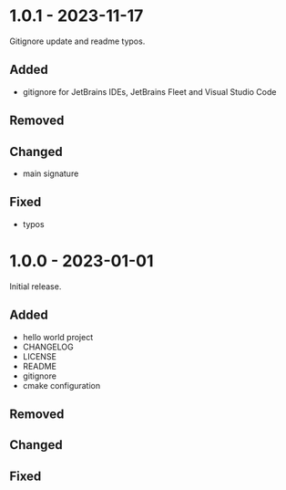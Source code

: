 # 1.0.1 - 2023-11-17

Gitignore update and readme typos.

## Added

- gitignore for JetBrains IDEs, JetBrains Fleet and Visual Studio Code

## Removed

## Changed

- main signature

## Fixed

- typos

# 1.0.0 - 2023-01-01

Initial release.

## Added

- hello world project
- CHANGELOG
- LICENSE
- README
- gitignore
- cmake configuration

## Removed

## Changed

## Fixed
